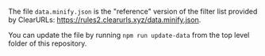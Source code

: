 The file `data.minify.json` is the "reference" version of the filter list provided by ClearURLs: https://rules2.clearurls.xyz/data.minify.json.

You can update the file by running `npm run update-data` from the top level folder of this repository.
